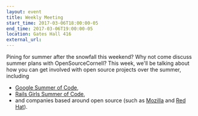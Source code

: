```yaml
---
layout: event
title: Weekly Meeting
start_time: 2017-03-06T18:00:00-05
end_time: 2017-03-06T19:00:00-05
location: Gates Hall 416
external_url:
---
```


Pining for summer after the snowfall this weekend? Why not come
discuss summer plans with OpenSourceCornell? This week, we'll be
talking about how you can get involved with open source projects over
the summer, including

  * [Google Summer of Code][gsoc],
  * [Rails Girls Summer of Code][rgsoc],
  * and companies based around open source (such as [Mozilla][mozilla] and [Red Hat][redhat]).

[gsoc]: https://summerofcode.withgoogle.com/
[rgsoc]: https://railsgirlssummerofcode.org/
[mozilla]: https://careers.mozilla.org/university/
[redhat]: https://www.redhat.com/en/jobs/categories/internships
